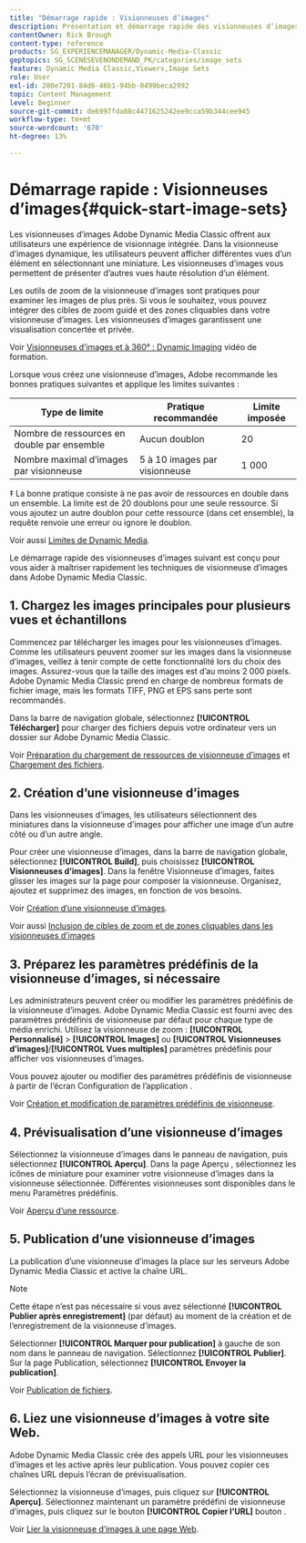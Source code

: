 ```yaml
---
title: "Démarrage rapide : Visionneuses d’images"
description: Présentation et démarrage rapide des visionneuses d’images pour vous aider à maîtriser rapidement les techniques de visionneuse d’images dans Adobe Dynamic Media Classic.
contentOwner: Rick Brough
content-type: reference
products: SG_EXPERIENCEMANAGER/Dynamic-Media-Classic
geptopics: SG_SCENESEVENONDEMAND_PK/categories/image_sets
feature: Dynamic Media Classic,Viewers,Image Sets
role: User
exl-id: 280e7201-84d6-46b1-94bb-0499beca2992
topic: Content Management
level: Beginner
source-git-commit: de6997fda88c4471625242ee9cca59b344cee945
workflow-type: tm+mt
source-wordcount: '670'
ht-degree: 13%

---
```


# Démarrage rapide : Visionneuses d’images{#quick-start-image-sets}

Les visionneuses d’images Adobe Dynamic Media Classic offrent aux utilisateurs une expérience de visionnage intégrée. Dans la visionneuse d’images dynamique, les utilisateurs peuvent afficher différentes vues d’un élément en sélectionnant une miniature. Les visionneuses d’images vous permettent de présenter d’autres vues haute résolution d’un élément.

Les outils de zoom de la visionneuse d’images sont pratiques pour examiner les images de plus près. Si vous le souhaitez, vous pouvez intégrer des cibles de zoom guidé et des zones cliquables dans votre visionneuse d’images. Les visionneuses d’images garantissent une visualisation concertée et privée.

Voir [Visionneuses d’images et à 360° : Dynamic Imaging](https://s7d5.scene7.com/s7viewers/html5/VideoViewer.html?videoserverurl=https://s7d5.scene7.com/is/content/&amp;emailurl=https://s7d5.scene7.com/s7/emailFriend&amp;serverUrl=https://s7d5.scene7.com/is/image/&amp;config=Scene7SharedAssets/Universal_HTML5_Video&amp;contenturl=https://s7d5.scene7.com/skins/&amp;asset=S7tutorials/556_Image%20&amp;%20Spin%20Sets_converted%20renamed_Dynamic%20Imaging-AVS) vidéo de formation.

Lorsque vous créez une visionneuse d’images, Adobe recommande les bonnes pratiques suivantes et applique les limites suivantes :

| Type de limite | Pratique recommandée | Limite imposée |
| --- | --- | --- |
| Nombre de ressources en double par ensemble | Aucun doublon | 20 |
| Nombre maximal d’images par visionneuse | 5 à 10 images par visionneuse | 1 000 |

‡ La bonne pratique consiste à ne pas avoir de ressources en double dans un ensemble. La limite est de 20 doublons pour une seule ressource. Si vous ajoutez un autre doublon pour cette ressource (dans cet ensemble), la requête renvoie une erreur ou ignore le doublon.

Voir aussi [Limites de Dynamic Media](/help/using/limitations.md).

Le démarrage rapide des visionneuses d’images suivant est conçu pour vous aider à maîtriser rapidement les techniques de visionneuse d’images dans Adobe Dynamic Media Classic.

## 1. Chargez les images principales pour plusieurs vues et échantillons

Commencez par télécharger les images pour les visionneuses d’images. Comme les utilisateurs peuvent zoomer sur les images dans la visionneuse d’images, veillez à tenir compte de cette fonctionnalité lors du choix des images. Assurez-vous que la taille des images est d’au moins 2 000 pixels. Adobe Dynamic Media Classic prend en charge de nombreux formats de fichier image, mais les formats TIFF, PNG et EPS sans perte sont recommandés.

Dans la barre de navigation globale, sélectionnez **[!UICONTROL Télécharger]** pour charger des fichiers depuis votre ordinateur vers un dossier sur Adobe Dynamic Media Classic.

Voir [Préparation du chargement de ressources de visionneuse d’images](preparing-image-set-assets-upload.md#preparing-image-set-assets-for-upload) et [Chargement des fichiers](uploading-files.md#uploading-your-files).

## 2. Création d’une visionneuse d’images

Dans les visionneuses d’images, les utilisateurs sélectionnent des miniatures dans la visionneuse d’images pour afficher une image d’un autre côté ou d’un autre angle.

Pour créer une visionneuse d’images, dans la barre de navigation globale, sélectionnez **[!UICONTROL Build]**, puis choisissez **[!UICONTROL Visionneuses d’images]**. Dans la fenêtre Visionneuse d’images, faites glisser les images sur la page pour composer la visionneuse. Organisez, ajoutez et supprimez des images, en fonction de vos besoins.

Voir [Création d’une visionneuse d’images](creating-image-set.md#creating-an-image-set).

Voir aussi [Inclusion de cibles de zoom et de zones cliquables dans les visionneuses d’images](/help/using/including-zoom-targets-image-maps-image-sets.md)

## 3. Préparez les paramètres prédéfinis de la visionneuse d’images, si nécessaire

Les administrateurs peuvent créer ou modifier les paramètres prédéfinis de la visionneuse d’images. Adobe Dynamic Media Classic est fourni avec des paramètres prédéfinis de visionneuse par défaut pour chaque type de média enrichi. Utilisez la visionneuse de zoom : **[!UICONTROL Personnalisé]** > **[!UICONTROL Images]** ou **[!UICONTROL Visionneuses d’images]**/**[!UICONTROL Vues multiples]** paramètres prédéfinis pour afficher vos visionneuses d’images.

Vous pouvez ajouter ou modifier des paramètres prédéfinis de visionneuse à partir de l’écran Configuration de l’application .

Voir [Création et modification de paramètres prédéfinis de visionneuse](application-setup.md#adding-and-editing-viewer-presets).

## 4. Prévisualisation d’une visionneuse d’images

Sélectionnez la visionneuse d’images dans le panneau de navigation, puis sélectionnez **[!UICONTROL Aperçu]**. Dans la page Aperçu , sélectionnez les icônes de miniature pour examiner votre visionneuse d’images dans la visionneuse sélectionnée. Différentes visionneuses sont disponibles dans le menu Paramètres prédéfinis.

Voir [Aperçu d’une ressource](previewing-asset.md#previewing-an-asset).

## 5. Publication d’une visionneuse d’images

La publication d’une visionneuse d’images la place sur les serveurs Adobe Dynamic Media Classic et active la chaîne URL.

>[!NOTE]
>
>Cette étape n’est pas nécessaire si vous avez sélectionné **[!UICONTROL Publier après enregistrement]** (par défaut) au moment de la création et de l’enregistrement de la visionneuse d’images.

Sélectionner **[!UICONTROL Marquer pour publication]** à gauche de son nom dans le panneau de navigation. Sélectionnez **[!UICONTROL Publier]**. Sur la page Publication, sélectionnez **[!UICONTROL Envoyer la publication]**.

Voir [Publication de fichiers](publishing-files.md#publishing-files).

## 6. Liez une visionneuse d’images à votre site Web.

Adobe Dynamic Media Classic crée des appels URL pour les visionneuses d’images et les active après leur publication. Vous pouvez copier ces chaînes URL depuis l’écran de prévisualisation.

Sélectionnez la visionneuse d’images, puis cliquez sur **[!UICONTROL Aperçu]**. Sélectionnez maintenant un paramètre prédéfini de visionneuse d’images, puis cliquez sur le bouton **[!UICONTROL Copier l’URL]** bouton .

Voir [Lier la visionneuse d’images à une page Web](linking-image-set-web-page.md#linking-an-image-set-to-a-web-page).
